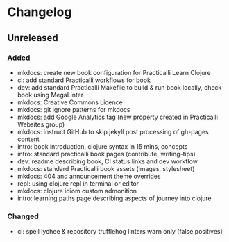 # Changelog

## Unreleased

### Added

- mkdocs: create new book configuration for Practicalli Learn Clojure
- ci: add standard Practicalli workflows for book
- dev: add standard Practicalli Makefile to build & run book locally, check book using MegaLinter
- mkdocs: Creative Commons Licence
- mkdocs: git ignore patterns for mkdocs
- mkdocs: add Google Analytics tag (new property created in Practicalli Websites group)
- mkdocs: instruct GitHub to skip jekyll post processing of gh-pages content
- intro: book introduction, clojure syntax in 15 mins, concepts
- intro: standard practicalli book pages (contribute, writing-tips)
- dev: readme describing book, CI status links and dev workflow
- mkdocs: standard Practicalli book assets (images, stylesheet)
- mkdocs: 404 and announcement theme overrides
- repl: using clojure repl in terminal or editor
- mkdocs: clojure idiom custom admonition
- intro: learning paths page describing aspects of journey into clojure

### Changed
- ci: spell lychee & repository trufflehog linters warn only (false positives) 
